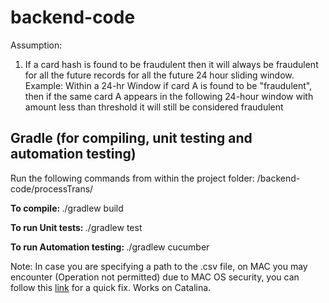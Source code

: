 # backend-code

Assumption:
1. If a card hash is found to be fraudulent then it will always be fraudulent for all the future records for all the future 24 hour sliding window. 
   Example: Within a 24-hr Window if card A is found to be "fraudulent", then if the same card A appears in the following 24-hour window with amount less than    threshold it will still be considered fraudulent
   
## Gradle (for compiling, unit testing and automation testing)

Run the following commands from within the project folder: /backend-code/processTrans/

<b>To compile: </b>
./gradlew build

<b>To run Unit tests: </b>
./gradlew test

<b>To run Automation testing: </b>
./gradlew cucumber


Note: In case you are specifying a path to the .csv file, on MAC you may encounter (Operation not permitted) due to MAC OS security, you can follow this <a href=https://osxdaily.com/2018/10/09/fix-operation-not-permitted-terminal-error-macos/>link</a> for a quick fix. Works on Catalina. 
